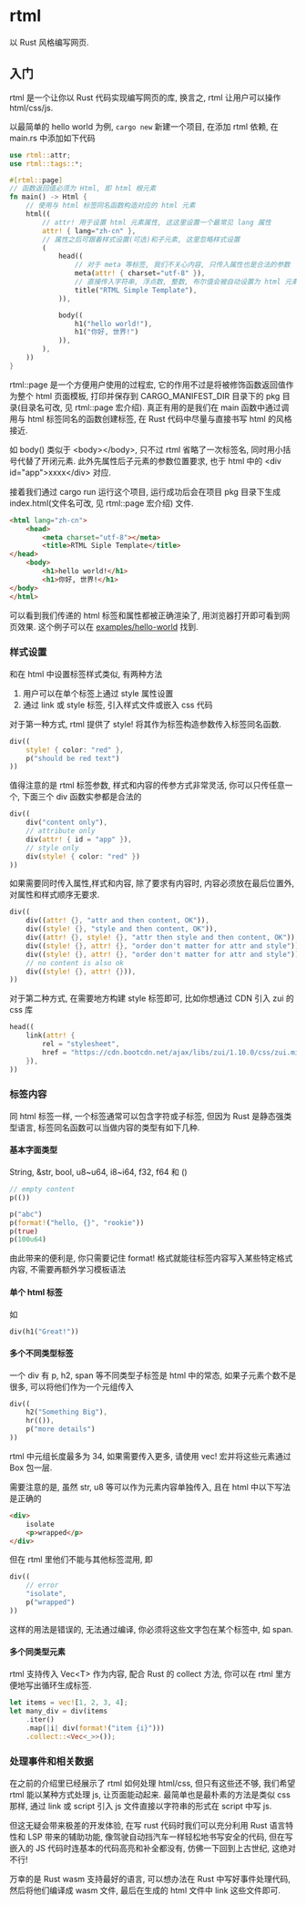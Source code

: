 # rtml

以 Rust 风格编写网页.

## 入门

rtml 是一个让你以 Rust 代码实现编写网页的库, 换言之, rtml 让用户可以操作 html/css/js.


以最简单的 hello world 为例, `cargo new` 新建一个项目, 在添加 rtml 依赖, 在 main.rs 中添加如下代码

```rust
use rtml::attr;
use rtml::tags::*;

#[rtml::page]
// 函数返回值必须为 Html, 即 html 根元素
fn main() -> Html {
    // 使用与 html 标签同名函数构造对应的 html 元素
    html((
        // attr! 用于设置 html 元素属性, 这这里设置一个最常见 lang 属性
        attr! { lang="zh-cn" },
        // 属性之后可跟着样式设置(可选)和子元素, 这里忽略样式设置
        (
            head((
                // 对于 meta 等标签, 我们不关心内容, 只传入属性也是合法的参数
                meta(attr! { charset="utf-8" }),
                // 直接传入字符串, 浮点数, 整数, 布尔值会被自动设置为 html 元素文字内容
                title("RTML Simple Template"),
            )),

            body((
                h1("hello world!"),
                h1("你好, 世界!")
            )),
        ),
    ))
}
```

rtml::page 是一个方便用户使用的过程宏, 它的作用不过是将被修饰函数返回值作为整个 html 页面模板, 打印并保存到 CARGO_MANIFEST_DIR 目录下的 pkg 目录(目录名可改, 见 rtml::page 宏介绍). 真正有用的是我们在 main 函数中通过调用与 html 标签同名的函数创建标签, 在 Rust 代码中尽量与直接书写 html 的风格接近.

如 body() 类似于 \<body\>\</body\>, 只不过 rtml 省略了一次标签名, 同时用小括号代替了开闭元素. 此外先属性后子元素的参数位置要求, 也于 html 中的 \<div id="app"\>xxxx\</div\> 对应.

接着我们通过 cargo run 运行这个项目, 运行成功后会在项目 pkg 目录下生成 index.html(文件名可改, 见 rtml::page 宏介绍) 文件.

```html
<html lang="zh-cn">
    <head>
        <meta charset="utf-8"></meta>
        <title>RTML Siple Template</title>
</head>
    <body>
        <h1>hello world!</h1>
        <h1>你好, 世界!</h1>
</body>
</html>
```

可以看到我们传递的 html 标签和属性都被正确渲染了, 用浏览器打开即可看到网页效果. 这个例子可以在 [examples/hello-world](./examples/hello-world/) 找到.

### 样式设置

和在 html 中设置标签样式类似, 有两种方法

1. 用户可以在单个标签上通过 style 属性设置
2. 通过 link 或 style 标签, 引入样式文件或嵌入 css 代码

对于第一种方式, rtml 提供了 style! 将其作为标签构造参数传入标签同名函数.

```rust
div((
    style! { color: "red" },
    p("should be red text")
))
```

值得注意的是 rtml 标签参数, 样式和内容的传参方式非常灵活, 你可以只传任意一个, 下面三个 div 函数实参都是合法的

```rust
div((
    div("content only"),
    // attribute only
    div(attr! { id = "app" }),
    // style only
    div(style! { color: "red" })
))
```

如果需要同时传入属性,样式和内容, 除了要求有内容时, 内容必须放在最后位置外, 对属性和样式顺序无要求.

```rust
div((
    div((attr! {}, "attr and then content, OK")),
    div((style! {}, "style and then content, OK")),
    div((attr! {}, style! {}, "attr then style and then content, OK")),
    div((style! {}, attr! {}, "order don't matter for attr and style")),
    div((style! {}, attr! {}, "order don't matter for attr and style")),
    // no content is also ok
    div((style! {}, attr! {})),
))
```

对于第二种方式, 在需要地方构建 style 标签即可, 比如你想通过 CDN 引入 zui 的 css 库

```rust
head((
    link(attr! {
        rel = "stylesheet",
        href = "https://cdn.bootcdn.net/ajax/libs/zui/1.10.0/css/zui.min.css"
    }),
))
```

### 标签内容

同 html 标签一样, 一个标签通常可以包含字符或子标签, 但因为 Rust 是静态强类型语言, 标签同名函数可以当做内容的类型有如下几种.

#### 基本字面类型

String, &str, bool, u8~u64, i8~i64, f32, f64 和 ()

```rust
// empty content
p(())

p("abc")
p(format!("hello, {}", "rookie"))
p(true)
p(100u64)
```

由此带来的便利是, 你只需要记住 format! 格式就能往标签内容写入某些特定格式内容, 不需要再额外学习模板语法

#### 单个 html 标签

如

```rust
div(h1("Great!"))
```

#### 多个不同类型标签

一个 div 有 p, h2, span 等不同类型子标签是 html 中的常态, 如果子元素个数不是很多, 可以将他们作为一个元组传入

```rust
div((
    h2("Something Big"),
    hr(()),
    p("more details")
))
```

rtml 中元组长度最多为 34, 如果需要传入更多, 请使用 vec! 宏并将这些元素通过 Box 包一层.

需要注意的是, 虽然 str, u8 等可以作为元素内容单独传入, 且在 html 中以下写法是正确的

```html
<div>
    isolate
    <p>wrapped</p>
</div>
```

但在 rtml 里他们不能与其他标签混用, 即

```rust
div((
    // error
    "isolate",
    p("wrapped")
))
```

这样的用法是错误的, 无法通过编译, 你必须将这些文字包在某个标签中, 如 span.


#### 多个同类型元素

rtml 支持传入 Vec\<T\> 作为内容, 配合 Rust 的 collect 方法, 你可以在 rtml 里方便地写出循环生成标签.

```rust
let items = vec![1, 2, 3, 4];
let many_div = div(items
    .iter()
    .map(|i| div(format!("item {i}")))
    .collect::<Vec<_>>());
```

### 处理事件和相关数据

在之前的介绍里已经展示了 rtml 如何处理 html/css, 但只有这些还不够, 我们希望 rtml 能以某种方式处理 js, 让页面能动起来.
最简单也是最朴素的方法是类似 css 那样, 通过 link 或 script 引入 js 文件直接以字符串的形式在 script 中写 js.

但这无疑会带来极差的开发体验, 在写 rust 代码时我们可以充分利用 Rust 语言特性和 LSP 带来的辅助功能, 像驾驶自动挡汽车一样轻松地书写安全的代码, 但在写嵌入的 JS 代码时连基本的代码高亮和补全都没有, 仿佛一下回到上古世纪, 这绝对不行!

万幸的是 Rust wasm 支持最好的语言, 可以想办法在 Rust 中写好事件处理代码, 然后将他们编译成 wasm 文件, 最后在生成的 html 文件中 link 这些文件即可.

